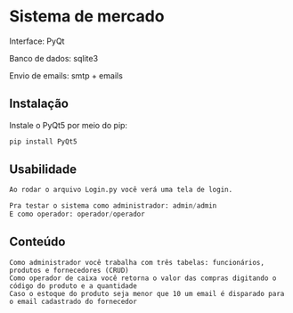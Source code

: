 # Sistema de mercado

Interface: PyQt

Banco de dados: sqlite3

Envio de emails: smtp + emails
## Instalação

Instale o PyQt5 por meio do pip:

```bash
pip install PyQt5
```

## Usabilidade

```python
Ao rodar o arquivo Login.py você verá uma tela de login.

Pra testar o sistema como administrador: admin/admin
E como operador: operador/operador
```

## Conteúdo

```
Como administrador você trabalha com três tabelas: funcionários, produtos e fornecedores (CRUD)
Como operador de caixa você retorna o valor das compras digitando o código do produto e a quantidade
Caso o estoque do produto seja menor que 10 um email é disparado para o email cadastrado do fornecedor

```
